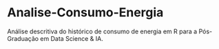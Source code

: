 # Analise-Consumo-Energia
Análise descritiva do histórico de consumo de energia em R para a Pós-Graduação em Data Science &amp; IA.
